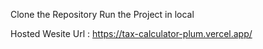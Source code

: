 Clone the Repository 
Run the Project in local


Hosted Wesite Url : https://tax-calculator-plum.vercel.app/
